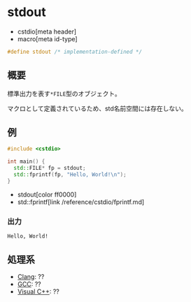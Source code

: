 # stdout
* cstdio[meta header]
* macro[meta id-type]

```cpp
#define stdout /* implementation-defined */
```

## 概要
標準出力を表す`*FILE`型のオブジェクト。

マクロとして定義されているため、std名前空間には存在しない。

## 例
```cpp example
#include <cstdio>

int main() {
  std::FILE* fp = stdout;
  std::fprintf(fp, "Hello, World!\n");
}
```
* stdout[color ff0000]
* std::fprintf[link /reference/cstdio/fprintf.md]

### 出力
```
Hello, World!
```

## 処理系
- [Clang](/implementation.md#clang): ??
- [GCC](/implementation.md#gcc): ??
- [Visual C++](/implementation.md#visual_cpp): ??

